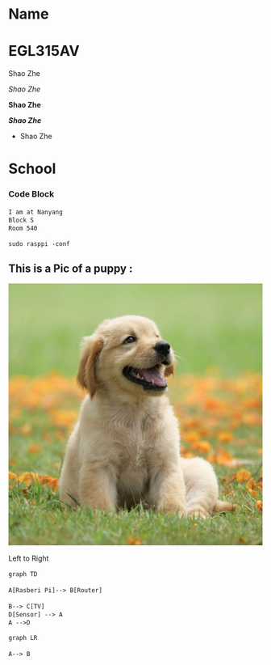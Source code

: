 # Name
# EGL315AV

Shao Zhe

*Shao Zhe*

**Shao Zhe**

***Shao Zhe***

* Shao Zhe 

# School
### Code Block

```
I am at Nanyang 
Block S
Room 540
```
` sudo rasppi -conf `

## This is a Pic of a puppy :

![Alt text](Images/Puppy.jpg)

Left to Right

```mermaid
graph TD

A[Rasberi Pi]--> B[Router]

B--> C[TV]
D[Sensor] --> A
A -->D

```

```mermaid
graph LR

A--> B
```




